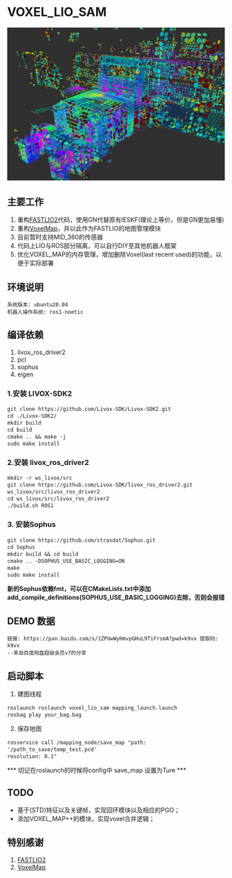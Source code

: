 # VOXEL_LIO_SAM
![image](https://github.com/liangheming/VoxelMap_LIO_SAM/blob/voxel_map/imgs/sample0.jpg)
## 主要工作
1. 重构[FASTLIO2](https://github.com/hku-mars/FAST_LIO)代码，使用GN代替原有IESKF(理论上等价，但是GN更加易懂)
2. 重构[VoxelMap](https://github.com/hku-mars/VoxelMap)，并以此作为FASTLIO的地图管理模块
3. 目前暂时支持MID_360的传感器
4. 代码上LIO与ROS部分隔离，可以自行DIY至其他机器人框架
5. 优化VOXEL_MAP的内存管理，增加删除Voxel(last recent used)的功能，以便于实际部署

## 环境说明
```text
系统版本: ubuntu20.04
机器人操作系统: ros1-noetic
```

## 编译依赖
1. livox_ros_driver2
2. pcl
3. sophus
4. eigen

### 1.安装 LIVOX-SDK2
```shell
git clone https://github.com/Livox-SDK/Livox-SDK2.git
cd ./Livox-SDK2/
mkdir build
cd build
cmake .. && make -j
sudo make install
```

### 2.安装 livox_ros_driver2
```shell
mkdir -r ws_livox/src
git clone https://github.com/Livox-SDK/livox_ros_driver2.git ws_livox/src/livox_ros_driver2
cd ws_livox/src/livox_ros_driver2
./build.sh ROS1
```

### 3. 安装Sophus
```
git clone https://github.com/strasdat/Sophus.git
cd Sophus
mkdir build && cd build
cmake .. -DSOPHUS_USE_BASIC_LOGGING=ON
make
sudo make install
```
**新的Sophus依赖fmt，可以在CMakeLists.txt中添加add_compile_definitions(SOPHUS_USE_BASIC_LOGGING)去除，否则会报错**

## DEMO 数据
```text
链接: https://pan.baidu.com/s/1ZPUwWyHmvpGHuL9TiFrsmA?pwd=k9vx 提取码: k9vx 
--来自百度网盘超级会员v7的分享
```

## 启动脚本
1. 建图线程
```shell
roslaunch roslaunch voxel_lio_sam mapping_launch.launch 
rosbag play your_bag.bag
```
2. 保存地图
```
rosservice call /mapping_node/save_map "path: '/path_to_save/temp_test.pcd'
resolution: 0.1"
```
*** 切记在roslaunch的时候将config中 save_map 设置为Ture ***
## TODO
- 基于(STD)特征以及关键帧，实现回环模块以及相应的PGO；
- 添加VOXEL_MAP++的模块，实现voxel合并逻辑；

## 特别感谢
1. [FASTLIO2](https://github.com/hku-mars/FAST_LIO)
2. [VoxelMap](https://github.com/hku-mars/VoxelMap)